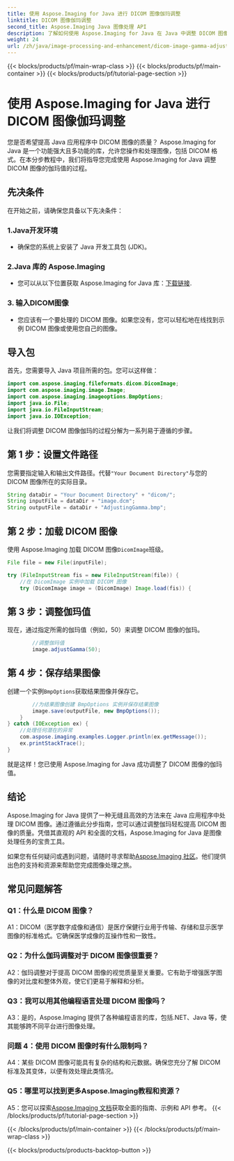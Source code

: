 ```yaml
---
title: 使用 Aspose.Imaging for Java 进行 DICOM 图像伽玛调整
linktitle: DICOM 图像伽玛调整
second_title: Aspose.Imaging Java 图像处理 API
description: 了解如何使用 Aspose.Imaging for Java 在 Java 中调整 DICOM 图像的伽玛值。通过简单的步骤提高医学图像质量。
weight: 24
url: /zh/java/image-processing-and-enhancement/dicom-image-gamma-adjustment/
---
```


{{< blocks/products/pf/main-wrap-class >}}
{{< blocks/products/pf/main-container >}}
{{< blocks/products/pf/tutorial-page-section >}}

# 使用 Aspose.Imaging for Java 进行 DICOM 图像伽玛调整

您是否希望提高 Java 应用程序中 DICOM 图像的质量？ Aspose.Imaging for Java 是一个功能强大且多功能的库，允许您操作和处理图像，包括 DICOM 格式。在本分步教程中，我们将指导您完成使用 Aspose.Imaging for Java 调整 DICOM 图像的伽玛值的过程。 

## 先决条件

在开始之前，请确保您具备以下先决条件：

### 1.Java开发环境
- 确保您的系统上安装了 Java 开发工具包 (JDK)。

### 2.Java 库的 Aspose.Imaging
- 您可以从以下位置获取 Aspose.Imaging for Java 库：[下载链接](https://releases.aspose.com/imaging/java/).

### 3. 输入DICOM图像
- 您应该有一个要处理的 DICOM 图像。如果您没有，您可以轻松地在线找到示例 DICOM 图像或使用您自己的图像。

## 导入包

首先，您需要导入 Java 项目所需的包。您可以这样做：

```java
import com.aspose.imaging.fileformats.dicom.DicomImage;
import com.aspose.imaging.image.Image;
import com.aspose.imaging.imageoptions.BmpOptions;
import java.io.File;
import java.io.FileInputStream;
import java.io.IOException;
```

让我们将调整 DICOM 图像伽玛的过程分解为一系列易于遵循的步骤。

## 第 1 步：设置文件路径

您需要指定输入和输出文件路径。代替`"Your Document Directory"`与您的 DICOM 图像所在的实际目录。

```java
String dataDir = "Your Document Directory" + "dicom/";
String inputFile = dataDir + "image.dcm";
String outputFile = dataDir + "AdjustingGamma.bmp";
```

## 第 2 步：加载 DICOM 图像

使用 Aspose.Imaging 加载 DICOM 图像`DicomImage`班级。

```java
File file = new File(inputFile);

try (FileInputStream fis = new FileInputStream(file)) {
    //在 DicomImage 实例中加载 DICOM 图像
    try (DicomImage image = (DicomImage) Image.load(fis)) {
```

## 第 3 步：调整伽玛值

现在，通过指定所需的伽玛值（例如，50）来调整 DICOM 图像的伽玛。

```java
        //调整伽玛值
        image.adjustGamma(50);
```

## 第 4 步：保存结果图像

创建一个实例`BmpOptions`获取结果图像并保存它。

```java
        //为结果图像创建 BmpOptions 实例并保存结果图像
        image.save(outputFile, new BmpOptions());
    }
} catch (IOException ex) {
    //处理任何潜在的异常
    com.aspose.imaging.examples.Logger.println(ex.getMessage());
    ex.printStackTrace();
}
```

就是这样！您已使用 Aspose.Imaging for Java 成功调整了 DICOM 图像的伽玛值。

## 结论

Aspose.Imaging for Java 提供了一种无缝且高效的方法来在 Java 应用程序中处理 DICOM 图像。通过遵循此分步指南，您可以通过调整伽玛轻松提高 DICOM 图像的质量。凭借其直观的 API 和全面的文档，Aspose.Imaging for Java 是图像处理任务的宝贵工具。

如果您有任何疑问或遇到问题，请随时寻求帮助[Aspose.Imaging 社区](https://forum.aspose.com/)。他们提供出色的支持和资源来帮助您完成图像处理之旅。

## 常见问题解答

### Q1：什么是 DICOM 图像？

A1：DICOM（医学数字成像和通信）是医疗保健行业用于传输、存储和显示医学图像的标准格式。它确保医学成像的互操作性和一致性。

### Q2：为什么伽玛调整对于 DICOM 图像很重要？

A2：伽玛调整对于提高 DICOM 图像的视觉质量至关重要。它有助于增强医学图像的对比度和整体外观，使它们更易于解释和分析。

### Q3：我可以用其他编程语言处理 DICOM 图像吗？

A3：是的，Aspose.Imaging 提供了各种编程语言的库，包括.NET、Java 等，使其能够跨不同平台进行图像处理。

### 问题 4：使用 DICOM 图像时有什么限制吗？

A4：某些 DICOM 图像可能具有复杂的结构和元数据。确保您充分了解 DICOM 标准及其变体，以便有效处理此类情况。

### Q5：哪里可以找到更多Aspose.Imaging教程和资源？

 A5：您可以探索[Aspose.Imaging 文档](https://reference.aspose.com/imaging/java/)获取全面的指南、示例和 API 参考。
{{< /blocks/products/pf/tutorial-page-section >}}

{{< /blocks/products/pf/main-container >}}
{{< /blocks/products/pf/main-wrap-class >}}

{{< blocks/products/products-backtop-button >}}
